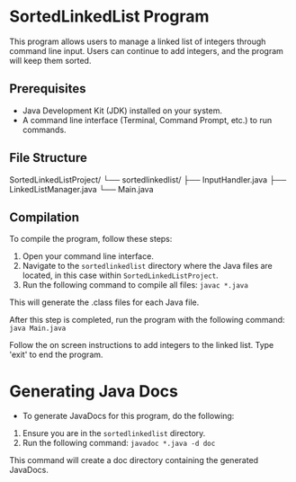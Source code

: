 # SortedLinkedList Program

This program allows users to manage a linked list of integers through command line input. Users can continue to add integers, and the program will keep them sorted.

## Prerequisites

- Java Development Kit (JDK) installed on your system.
- A command line interface (Terminal, Command Prompt, etc.) to run commands.

## File Structure
SortedLinkedListProject/
└── sortedlinkedlist/
    ├── InputHandler.java
    ├── LinkedListManager.java
    └── Main.java

## Compilation

To compile the program, follow these steps:

1. Open your command line interface.
2. Navigate to the `sortedlinkedlist` directory where the Java files are located, in this case within `SortedLinkedListProject`.
3. Run the following command to compile all files:
`javac *.java`


This will generate the .class files for each Java file.

After this step is completed, run the program with the following command:
`java Main.java`

Follow the on screen instructions to add integers to the linked list. Type 'exit' to end the program.


# Generating Java Docs

- To generate JavaDocs for this program, do the following:
1. Ensure you are in the `sortedlinkedlist` directory.
2. Run the following command:
`javadoc *.java -d doc`

This command will create a doc directory containing the generated JavaDocs.
